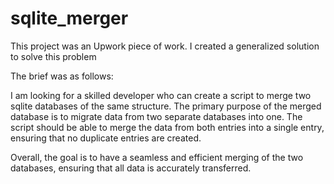 # sqlite_merger

This project was an Upwork piece of work. I created a generalized solution to solve this problem

The brief was as follows:

I am looking for a skilled developer who can create a script to merge two sqlite databases of the same structure.  The primary purpose of the merged database is to migrate data from two separate databases into one. The script should be able to merge the data from both entries into a single entry, ensuring that no duplicate entries are created.

Overall, the goal is to have a seamless and efficient merging of the two databases, ensuring that all data is accurately transferred. 
